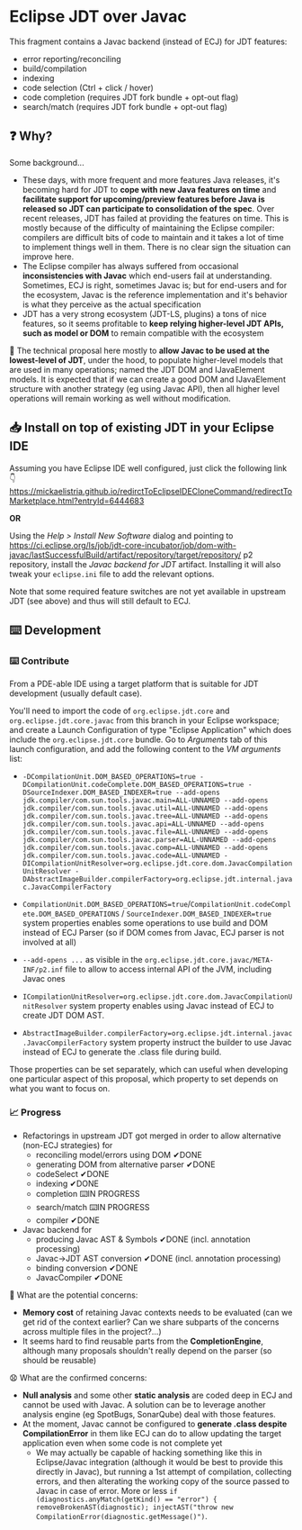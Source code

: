 # Eclipse JDT over Javac

This fragment contains a Javac backend (instead of ECJ) for JDT features:
* error reporting/reconciling
* build/compilation
* indexing
* code selection (Ctrl + click / hover)
* code completion (requires JDT fork bundle + opt-out flag)
* search/match (requires JDT fork bundle + opt-out flag)

## ❓ Why?

Some background...
* These days, with more frequent and more features Java releases, it's becoming hard for JDT to **cope with new Java features on time** and **facilitate support for upcoming/preview features before Java is released so JDT can participate to consolidation of the spec**. Over recent releases, JDT has failed at providing the features on time. This is mostly because of the difficulty of maintaining the Eclipse compiler: compilers are difficult bits of code to maintain and it takes a lot of time to implement things well in them. There is no clear sign the situation can improve here.
* The Eclipse compiler has always suffered from occasional **inconsistencies with Javac** which end-users fail at understanding. Sometimes, ECJ is right, sometimes Javac is; but for end-users and for the ecosystem, Javac is the reference implementation and it's behavior is what they perceive as the actual specification
* JDT has a very strong ecosystem (JDT-LS, plugins) a tons of nice features, so it seems profitable to **keep relying higher-level JDT APIs, such as model or DOM** to remain compatible with the ecosystem

🎯 The technical proposal here mostly to **allow Javac to be used at the lowest-level of JDT**, under the hood, to populate higher-level models that are used in many operations; named the JDT DOM and IJavaElement models. It is expected that if we can create a good DOM and IJavaElement structure with another strategy (eg using Javac API), then all higher level operations will remain working as well without modification.

## 📥 Install on top of existing JDT in your Eclipse IDE

Assuming you have Eclipse IDE well configured, just click the following link 👇 https://mickaelistria.github.io/redirctToEclipseIDECloneCommand/redirectToMarketplace.html?entryId=6444683

**OR**

Using the _Help > Install New Software_ dialog and pointing to https://ci.eclipse.org/ls/job/jdt-core-incubator/job/dom-with-javac/lastSuccessfulBuild/artifact/repository/target/repository/ p2 repository,
install the _Javac backend for JDT_ artifact. Installing it will also tweak your `eclipse.ini` file to add the relevant options.

Note that some required feature switches are not yet available in upstream JDT (see above) and thus will still default to ECJ.

## ⌨️ Development

### ⌨️ Contribute

From a PDE-able IDE using a target platform that is suitable for JDT development (usually default case).

You'll need to import the code of `org.eclipse.jdt.core` and `org.eclipse.jdt.core.javac` from this branch in your Eclipse workspace; and create a Launch Configuration of type "Eclipse Application" which does include the `org.eclipse.jdt.core` bundle. Go to _Arguments_ tab of this launch configuration, and add the following content to the _VM arguments_ list:

* `-DCompilationUnit.DOM_BASED_OPERATIONS=true -DCompilationUnit.codeComplete.DOM_BASED_OPERATIONS=true -DSourceIndexer.DOM_BASED_INDEXER=true --add-opens jdk.compiler/com.sun.tools.javac.main=ALL-UNNAMED --add-opens jdk.compiler/com.sun.tools.javac.util=ALL-UNNAMED --add-opens jdk.compiler/com.sun.tools.javac.tree=ALL-UNNAMED --add-opens jdk.compiler/com.sun.tools.javac.api=ALL-UNNAMED --add-opens jdk.compiler/com.sun.tools.javac.file=ALL-UNNAMED --add-opens jdk.compiler/com.sun.tools.javac.parser=ALL-UNNAMED --add-opens jdk.compiler/com.sun.tools.javac.comp=ALL-UNNAMED --add-opens jdk.compiler/com.sun.tools.javac.code=ALL-UNNAMED -DICompilationUnitResolver=org.eclipse.jdt.core.dom.JavacCompilationUnitResolver -DAbstractImageBuilder.compilerFactory=org.eclipse.jdt.internal.javac.JavacCompilerFactory`

* `CompilationUnit.DOM_BASED_OPERATIONS=true`/`CompilationUnit.codeComplete.DOM_BASED_OPERATIONS` / `SourceIndexer.DOM_BASED_INDEXER=true` system properties enables some operations to use build and DOM instead of ECJ Parser (so if DOM comes from Javac, ECJ parser is not involved at all)
* `--add-opens ...` as visible in the `org.eclipse.jdt.core.javac/META-INF/p2.inf` file to allow to access internal API of the JVM, including Javac ones
* `ICompilationUnitResolver=org.eclipse.jdt.core.dom.JavacCompilationUnitResolver` system property enables using Javac instead of ECJ to create JDT DOM AST.
* `AbstractImageBuilder.compilerFactory=org.eclipse.jdt.internal.javac.JavacCompilerFactory` system property instruct the builder to use Javac instead of ECJ to generate the .class file during build.

Those properties can be set separately, which can useful when developing one particular aspect of this proposal, which property to set depends on what you want to focus on.

### 📈 Progress

* Refactorings in upstream JDT got merged in order to allow alternative (non-ECJ strategies) for
  * reconciling model/errors using DOM ✔DONE
  * generating DOM from alternative parser ✔DONE
  * codeSelect ✔DONE
  * indexing ✔DONE
  * completion ⌨️IN PROGRESS
  * search/match ⌨️IN PROGRESS
  * compiler ✔DONE
* Javac backend for
  * producing Javac AST & Symbols ✔DONE (incl. annotation processing)
  * Javac->JDT AST conversion ✔DONE (incl. annotation processing)
  * binding conversion ✔DONE
  * JavacCompiler ✔DONE


🤔 What are the potential concerns:
* **Memory cost** of retaining Javac contexts needs to be evaluated (can we get rid of the context earlier? Can we share subparts of the concerns across multiple files in the project?...)
* It seems hard to find reusable parts from the **CompletionEngine**, although many proposals shouldn't really depend on the parser (so should be reusable)


😧 What are the confirmed concerns:
* **Null analysis** and some other **static analysis** are coded deep in ECJ and cannot be used with Javac. A solution can be to leverage another analysis engine (eg SpotBugs, SonarQube) deal with those features.
* At the moment, Javac cannot be configured to **generate .class despite CompilationError** in them like ECJ can do to allow updating the target application even when some code is not complete yet
  * We may actually be capable of hacking something like this in Eclipse/Javac integration (although it would be best to provide this directly in Javac), but running a 1st attempt of compilation, collecting errors, and then alterating the working copy of the source passed to Javac in case of error. More or less `if (diagnostics.anyMatch(getKind() == "error") { removeBrokenAST(diagnostic); injectAST("throw new CompilationError(diagnostic.getMessage()")`.
